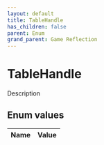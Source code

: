 ```yaml
---
layout: default
title: TableHandle
has_children: false
parent: Enum
grand_parent: Game Reflection
---
```

# TableHandle
Description 

## Enum values

| Name | Value |
|:----------|:--------------|

